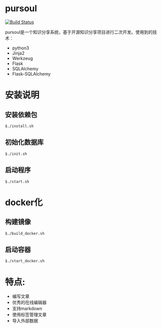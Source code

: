 # pursoul

[![Build Status](https://travis-ci.org/rockyCheung/pursoul.svg?branch=master)](https://travis-ci.org/rockyCheung/pursoul)

pursoul是一个知识分享系统，基于开源知识分享项目进行二次开发。使用到的技术：

* python3
* Jinja2
* Werkzeug
* Flask
* SQLAlchemy
* Flask-SQLAlchemy


# 安装说明

## 安装依赖包
	$./install.sh

## 初始化数据库
	$./init.sh

## 启动程序
	$./start.sh

# docker化

## 构建镜像
    $./build_docker.sh
## 启动容器
    $./start_docker.sh
    
# 特点:

- 编写文章
- 优秀的在线编辑器
- 支持markdown
- 使用标签管理文章
- 导入外部数据